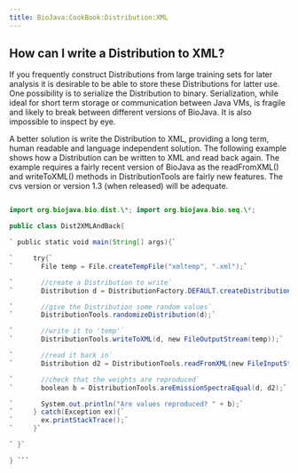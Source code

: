 ```yaml
---
title: BioJava:CookBook:Distribution:XML
---
```


How can I write a Distribution to XML?
--------------------------------------

If you frequently construct Distributions from large training sets for
later analysis it is desirable to be able to store these Distributions
for latter use. One possibility is to serialize the Distribution to
binary. Serialization, while ideal for short term storage or
communication between Java VMs, is fragile and likely to break between
different versions of BioJava. It is also impossible to inspect by eye.

A better solution is write the Distribution to XML, providing a long
term, human readable and language independent solution. The following
example shows how a Distribution can be written to XML and read back
again. The example requires a fairly recent version of BioJava as the
readFromXML() and writeToXML() methods in DistributionTools are fairly
new features. The cvs version or version 1.3 (when released) will be
adequate.

```java import java.io.\*;

import org.biojava.bio.dist.\*; import org.biojava.bio.seq.\*;

public class Dist2XMLAndBack{

` public static void main(String[] args){`

`     try{`  
`       File temp = File.createTempFile("xmltemp", ".xml");`

`       //create a Distribution to write`  
`       Distribution d = DistributionFactory.DEFAULT.createDistribution(DNATools.getDNA());`

`       //give the Distribution some random values`  
`       DistributionTools.randomizeDistribution(d);`

`       //write it to 'temp'`  
`       DistributionTools.writeToXML(d, new FileOutputStream(temp));`

`       //read it back in`  
`       Distribution d2 = DistributionTools.readFromXML(new FileInputStream(temp));`

`       //check that the weights are reproduced`  
`       boolean b = DistributionTools.areEmissionSpectraEqual(d, d2);`

`       System.out.println("Are values reproduced? " + b);`  
`     } catch(Exception ex){`  
`       ex.printStackTrace();`  
`     }`

` }`

} ```
